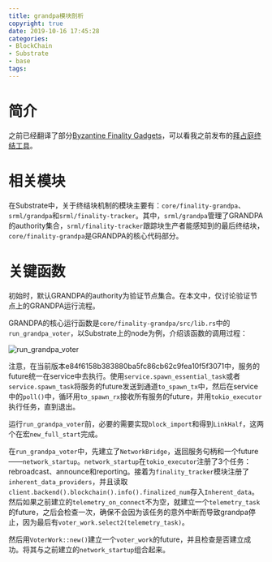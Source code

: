 ```yaml
---
title: grandpa模块剖析
copyright: true
date: 2019-10-16 17:45:28
categories:
- BlockChain
- Substrate
- base
tags:
---
```


# 简介

之前已经翻译了部分[Byzantine Finality Gadgets](https://github.com/w3f/consensus/blob/master/pdf/grandpa.pdf)，可以看我之前发布的[拜占庭终结工具](https://munan.tech/2019/09/30/ByzantineFinalityGadgets)。

<!-- more -->

# 相关模块

在Substrate中，关于终结块机制的模块主要有：`core/finality-grandpa`、`srml/grandpa`和`srml/finality-tracker`。其中，`srml/grandpa`管理了GRANDPA的authority集合，`srml/finality-tracker`跟踪块生产者能感知到的最后终结块，`core/finality-grandpa`是GRANDPA的核心代码部分。

# 关键函数

初始时，默认GRANDPA的authority为验证节点集合。在本文中，仅讨论验证节点上的GRANDPA运行流程。

GRANDPA的核心运行函数是`core/finality-grandpa/src/lib.rs`中的`run_grandpa_voter`，以Substrate上的node为例，介绍该函数的调用过程：

![run_grandpa_voter](https://cdn.jsdelivr.net/gh/JNhua/blog_images@master/img/20201029105752.png)

注意，在当前版本e84f6158b383880ba5fc86cb62c9fea10f5f3071中，服务的future统一在service中去执行。使用`service.spawn_essential_task`或者`service.spawn_task`将服务的future发送到通道`to_spawn_tx`中，然后在service中的`poll()`中，循环用`to_spawn_rx`接收所有服务的future，并用`tokio_executor`执行任务，直到退出。

运行`run_grandpa_voter`前，必要的需要实现`block_import`和得到`LinkHalf`，这两个在宏`new_full_start`完成。

在`run_grandpa_voter`中，先建立了`NetworkBridge`，返回服务句柄和一个future——`network_startup`。`network_startup`在`tokio_executor`注册了3个任务：rebroadcast、announce和reporting。接着为`finality_tracker`模块注册了`inherent_data_providers`，并且读取`client.backend().blockchain().info().finalized_num`存入`Inherent_data`。然后如果之前建立的`telemetry_on_connect`不为空，就建立一个`telemetry_task`的future，之后会检查一次，确保不会因为该任务的意外中断而导致grandpa停止，因为最后有`voter_work.select2(telemetry_task)`。

然后用`VoterWork::new()`建立一个`voter_work`的future，并且检查是否建立成功。将其与之前建立的`network_startup`组合起来。

